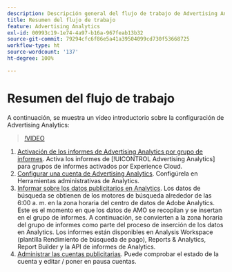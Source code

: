 ```yaml
---
description: Descripción general del flujo de trabajo de Advertising Analytics.
title: Resumen del flujo de trabajo
feature: Advertising Analytics
exl-id: 00993c19-1e74-4a97-b16a-967feab13b32
source-git-commit: 79294cfc6f86e5a41a39504099cd730f53668725
workflow-type: ht
source-wordcount: '137'
ht-degree: 100%

---
```


# Resumen del flujo de trabajo

A continuación, se muestra un vídeo introductorio sobre la configuración de Advertising Analytics:

>[!VIDEO](https://video.tv.adobe.com/v/23119/?quality=12)

1. [Activación de los informes de Advertising Analytics por grupo de informes](/help/integrate/c-advertising-analytics/c-adanalytics-workflow/aa-provision-rs.md). Activa los informes de [!UICONTROL Advertising Analytics] para grupos de informes activados por Experience Cloud.
2. [Configurar una cuenta de Advertising Analytics](/help/integrate/c-advertising-analytics/c-adanalytics-workflow/aa-create-ad-account.md). Configúrela en Herramientas administrativas de Analytics.
3. [Informar sobre los datos publicitarios en Analytics](/help/integrate/c-advertising-analytics/c-adanalytics-workflow/aa-report-ad-data-an.md). Los datos de búsqueda se obtienen de los motores de búsqueda alrededor de las 6:00 a. m. en la zona horaria del centro de datos de Adobe Analytics. Este es el momento en que los datos de AMO se recopilan y se insertan en el grupo de informes. A continuación, se convierten a la zona horaria del grupo de informes como parte del proceso de inserción de los datos en Analytics. Los informes están disponibles en Analysis Workspace (plantilla Rendimiento de búsqueda de pago), Reports &amp; Analytics, Report Builder y la API de informes de Analytics.
4. [Administrar las cuentas publicitarias](/help/integrate/c-advertising-analytics/c-adanalytics-workflow/aa-manage-ad-accounts.md). Puede comprobar el estado de la cuenta y editar / poner en pausa cuentas.
